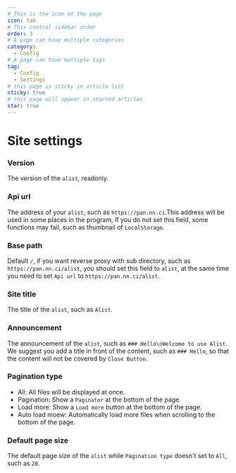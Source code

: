 ```yaml
---
# This is the icon of the page
icon: tab
# This control sidebar order
order: 3
# A page can have multiple categories
category:
  - Config
# A page can have multiple tags
tag:
  - Config
  - Settings
# this page is sticky in article list
sticky: true
# this page will appear in starred articles
star: true
---
```


# Site settings

### Version

The version of the `alist`, readonly.

### Api url

The address of your `alist`, such as `https://pan.nn.ci`.This address will be used in some places in the program, If you do not set this field, some functions may fail, such as thumbnail of `LocalStorage`.

### Base path

Default `/`, if you want reverse proxy with sub directory, such as `https://pan.nn.ci/alist`, you should set this field to `alist`, at the same time you need to set `Api url` to `https://pan.nn.ci/alist`.

### Site title

The title of the `alist`, such as `Alist`.

### Announcement

The announcement of the `alist`, such as `### Hello\nWelcome to use Alist`. We suggest you add a title in front of the content, such as `### Hello`, so that the content will not be covered by `Close Button`.

### Pagination type

- All: All files will be displayed at once.
- Pagination: Show a `Paginator` at the bottom of the page.
- Load more: Show a `Load more` button at the bottom of the page.
- Auto load moew: Automatically load more files when scrolling to the bottom of the page.

### Default page size

The default page size of the `alist` while `Pagination type` doesn't set to `All`, such as `20`.
